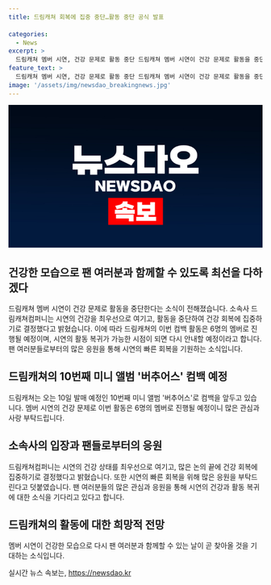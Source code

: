 ```yaml
---
title: 드림캐쳐 회복에 집중 중단…활동 중단 공식 발표

categories:
  - News
excerpt: >
  드림캐쳐 멤버 시연, 건강 문제로 활동 중단 드림캐쳐 멤버 시연이 건강 문제로 활동을 중단한다고 소속사가 밝혔다. 최근 컨디션 난조와 불안감 등의 증상으로 병원을 방문한 시연은 충분한 안정과 휴식이 필요하다는 의료진 소견을 받았다. 소속사는 건강 회복에 집중하기로 결정하며, 이에 따라 이번 컴백 활동은 6명으로 진행될 예정이다. 팬들로부터 시연의 빠른 회복을 기원하는 소식이 전해졌다.
feature_text: >
  드림캐쳐 멤버 시연, 건강 문제로 활동 중단 드림캐쳐 멤버 시연이 건강 문제로 활동을 중단한다고 소속사가 밝혔다. 최근 컨디션 난조와 불안감 등의 증상으로 병원을 방문한 시연은 충분한 안정과 휴식이 필요하다는 의료진 소견을 받았다. 소속사는 건강 회복에 집중하기로 결정하며, 이에 따라 이번 컴백 활동은 6명으로 진행될 예정이다. 팬들로부터 시연의 빠른 회복을 기원하는 소식이 전해졌다.
image: '/assets/img/newsdao_breakingnews.jpg'
---
```


<p><img src="/assets/img/newsdao_breakingnews.jpg" alt="bookingtag 속보" /></p>

<h2 data-ke-size="size26">건강한 모습으로 팬 여러분과 함께할 수 있도록 최선을 다하겠다</h2>

<p data-ke-size="size16">드림캐쳐 멤버 시연이 건강 문제로 활동을 중단한다는 소식이 전해졌습니다. 소속사 드림캐쳐컴퍼니는 시연의 건강을 최우선으로 여기고, 활동을 중단하여 건강 회복에 집중하기로 결정했다고 밝혔습니다. 이에 따라 드림캐쳐의 이번 컴백 활동은 6명의 멤버로 진행될 예정이며, 시연의 활동 복귀가 가능한 시점이 되면 다시 안내할 예정이라고 합니다. 팬 여러분들로부터의 많은 응원을 통해 시연의 빠른 회복을 기원하는 소식입니다.</p>

<h2 data-ke-size="size26">드림캐쳐의 10번째 미니 앨범 '버추어스' 컴백 예정</h2>

<p data-ke-size="size16">드림캐쳐는 오는 10일 발매 예정인 10번째 미니 앨범 '버추어스'로 컴백을 앞두고 있습니다. 멤버 시연의 건강 문제로 이번 활동은 6명의 멤버로 진행될 예정이니 많은 관심과 사랑 부탁드립니다.</p>

<h2 data-ke-size="size26">소속사의 입장과 팬들로부터의 응원</h2>

<p data-ke-size="size16">드림캐쳐컴퍼니는 시연의 건강 상태를 최우선으로 여기고, 많은 논의 끝에 건강 회복에 집중하기로 결정했다고 밝혔습니다. 또한 시연의 빠른 회복을 위해 많은 응원을 부탁드린다고 덧붙였습니다. 팬 여러분들의 많은 관심과 응원을 통해 시연의 건강과 활동 복귀에 대한 소식을 기다리고 있다고 합니다.</p>

<h2 data-ke-size="size26">드림캐쳐의 활동에 대한 희망적 전망</h2>

<p data-ke-size="size16">멤버 시연이 건강한 모습으로 다시 팬 여러분과 함께할 수 있는 날이 곧 찾아올 것을 기대하는 소식입니다.</p>
실시간 뉴스 속보는, <a href="https://newsdao.kr" rel="dofollow">https://newsdao.kr</a>


